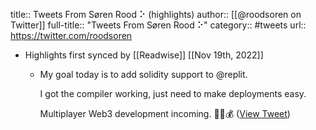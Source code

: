 title:: Tweets From Søren Rood ⠕ (highlights)
author:: [[@roodsoren on Twitter]]
full-title:: "Tweets From Søren Rood ⠕"
category:: #tweets
url:: https://twitter.com/roodsoren

- Highlights first synced by [[Readwise]] [[Nov 19th, 2022]]
	- My goal today is to add solidity support to @replit.
	  
	  I got the compiler working, just need to make deployments easy.
	  
	  Multiplayer Web3 development incoming. 🤞🏼💰 ([View Tweet](https://twitter.com/roodsoren/status/1436744431118348293))